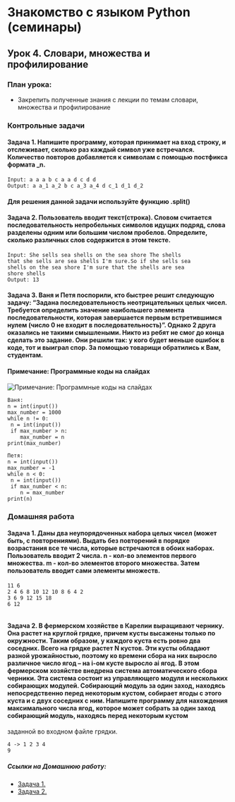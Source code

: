 # Знакомство с языком Python (семинары)

## Урок 4. Словари, множества и профилирование

### План урока:
- Закрепить полученные знания с лекции по темам словари, множества и профилирование


### Контрольные задачи

#### Задача 1. Напишите программу, которая принимает на вход строку, и отслеживает, сколько раз каждый символ уже встречался. Количество повторов добавляется к символам с помощью постфикса формата _n.
```
Input: a a a b c a a d c d d
Output: a a_1 a_2 b c a_3 a_4 d c_1 d_1 d_2

```
#### Для решения данной задачи используйте функцию .split()


#### Задача 2. Пользователь вводит текст(строка). Словом считается последовательность непробельных символов идущих подряд, слова разделены одним или большим числом пробелов. Определите, сколько различных слов содержится в этом тексте.

```
Input: She sells sea shells on the sea shore The shells
that she sells are sea shells I'm sure.So if she sells sea
shells on the sea shore I'm sure that the shells are sea
shore shells
Output: 13

```

#### Задача 3. Ваня и Петя поспорили, кто быстрее решит следующую задачу: “Задана последовательность неотрицательных целых чисел. Требуется определить значение наибольшего элемента последовательности, которая завершается первым встретившимся нулем (число 0 не входит в последовательность)”. Однако 2 друга оказались не такими смышлеными. Никто из ребят не смог до конца сделать это задание. Они решили так: у кого будет меньше ошибок в коде, тот и выиграл спор. За помощью товарищи обратились к Вам, студентам.

#### Примечание: Программные коды на слайдах


![](https://i.ibb.co/fpJmxc4/task3-lesson4-python.png "Примечание: Программные коды на слайдах")

```
Ваня:
n = int(input())
max_number = 1000
while n != 0:
 n = int(input())
 if max_number > n:
    max_number = n
print(max_number)

```

```
Петя:
n = int(input())
max_number = -1
while n < 0:
 n = int(input())
 if max_number < n:
    n = max_number
print(n)

```





### Домашняя работа

#### Задача 1. Даны два неупорядоченных набора целых чисел (может быть, с повторениями). Выдать без повторений в порядке возрастания все те числа, которые встречаются в обоих наборах. Пользователь вводит 2 числа. n - кол-во элементов первого множества. m - кол-во элементов второго множества. Затем пользователь вводит сами элементы множеств.
```
11 6
2 4 6 8 10 12 10 8 6 4 2
3 6 9 12 15 18
6 12


```

#### Задача 2. В фермерском хозяйстве в Карелии выращивают чернику. Она растет на круглой грядке, причем кусты высажены только по окружности. Таким образом, у каждого куста есть ровно два соседних. Всего на грядке растет N кустов. Эти кусты обладают разной урожайностью, поэтому ко времени сбора на них выросло различное число ягод – на i-ом кусте выросло ai  ягод. В этом фермерском хозяйстве внедрена система автоматического сбора черники. Эта система состоит из управляющего модуля и нескольких собирающих модулей. Собирающий модуль за один заход, находясь непосредственно перед некоторым кустом, собирает ягоды с этого куста и с двух соседних с ним. Напишите программу для нахождения максимального числа ягод, которое может собрать за один заход собирающий модуль, находясь перед некоторым кустом
заданной во входном файле грядки.

```
4 -> 1 2 3 4
9

```




##### Ссылки на Домашнюю работу:
- [Задача 1.](https://github.com/stanislavfor/python-lessons/blob/main/lesson4/hw1.py)
- [Задача 2.](https://github.com/stanislavfor/python-lessons/blob/main/lesson4/hw2.py)